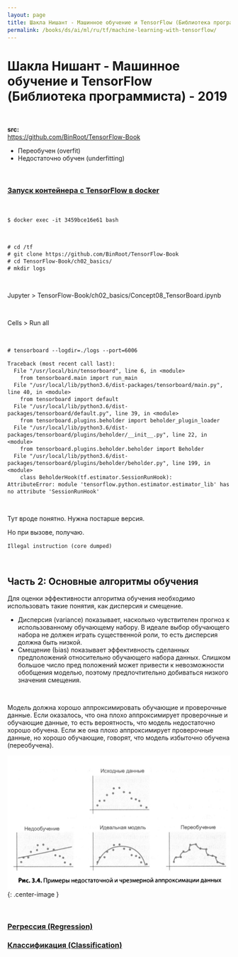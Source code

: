 ```yaml
---
layout: page
title: Шакла Нишант - Машинное обучение и TensorFlow (Библиотека программиста) - 2019
permalink: /books/ds/ai/ml/ru/tf/machine-learning-with-tensorflow/
---
```


# Шакла Нишант - Машинное обучение и TensorFlow (Библиотека программиста) - 2019

<br/>

**src:**  
https://github.com/BinRoot/TensorFlow-Book

- Переобучен (overfit)
- Недо­статочно обучен (underfitting)

<!--

<br/>

### Клонировать репозиторий книги

В новом окне jupyter выполнить

    !git clone https://github.com/BinRoot/TensorFlow-Book

-->

<br/>

### [Запуск контейнера с TensorFlow в docker](/ds/ai/devtools/python/docker/)

<br/>

    $ docker exec -it 3459bce16e61 bash

<br/>

    # cd /tf
    # git clone https://github.com/BinRoot/TensorFlow-Book
    # cd TensorFlow-Book/ch02_basics/
    # mkdir logs

<br/>

Jupyter > TensorFlow-Book/ch02_basics/Concept08_TensorBoard.ipynb

<br/>

Cells > Run all

<br/>

    # tensorboard --logdir=./logs --port=6006

```
Traceback (most recent call last):
  File "/usr/local/bin/tensorboard", line 6, in <module>
    from tensorboard.main import run_main
  File "/usr/local/lib/python3.6/dist-packages/tensorboard/main.py", line 40, in <module>
    from tensorboard import default
  File "/usr/local/lib/python3.6/dist-packages/tensorboard/default.py", line 39, in <module>
    from tensorboard.plugins.beholder import beholder_plugin_loader
  File "/usr/local/lib/python3.6/dist-packages/tensorboard/plugins/beholder/__init__.py", line 22, in <module>
    from tensorboard.plugins.beholder.beholder import Beholder
  File "/usr/local/lib/python3.6/dist-packages/tensorboard/plugins/beholder/beholder.py", line 199, in <module>
    class BeholderHook(tf.estimator.SessionRunHook):
AttributeError: module 'tensorflow.python.estimator.estimator_lib' has no attribute 'SessionRunHook'
```

<br/>

Тут вроде понятно. Нужна постарше версия.

Но при вызове, получаю.

    Illegal instruction (core dumped)

<br/>

## Часть 2: Основные алгоритмы обучения

Для оценки эффективности алгоритма обучения необходимо использовать
такие понятия, как дисперсия и смещение.

- Дисперсия (variance) показывает, насколько чувствителен прогноз к ис­пользованному обучающему набору. В идеале выбор обучающего набора не
  должен играть существенной роли, то есть дисперсия должна быть низкой.
- Смещение (Ьias) показывает эффективность сделанных предположений
  относительно обучающего набора данных. Слишком большое число пред­
  положений может привести к невозможности обобщения моделью, поэтому
  предпочтительно добиваться низкого значения смещения.

<br/>

Модель должна хорошо аппроксимировать обу­чающие и проверочные данные. Если оказалось, что она плохо аппроксимирует проверочные и обучающие данные, то есть вероятность, что модель недостаточно хорошо обучена.
Если же она плохо аппроксимирует проверочные данные, но хорошо обучающие, говорят, что модель избыточно обучена (переобучена).

![Пример недостаточной и чрезмерной аппроксимации данных](/img/books/ds/ai/ml/machine-learning-with-tensorflow/pic1.png 'Пример недостаточной и чрезмерной аппроксимации данных'){: .center-image }

<br/>

### [Регрессия (Regression)](/books/ds/ai/ml/ru/tf/machine-learning-with-tensorflow/regression/)

### [Классификация (Classification)](/books/ds/ai/ml/ru/tf/machine-learning-with-tensorflow/classification/)
